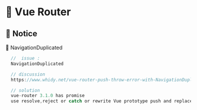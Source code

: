 # 🔎 Vue Router

## 🔺 Notice

🔸 NavigationDuplicated

  ```javascript
    //  issue :
    NavigationDuplicated

    // discussion
    https://www.whidy.net/vue-router-push-throw-error-with-NavigationDuplicated-Navigating-to-current-location

    // solution
    vue-router 3.1.0 has promise 
    use resolve,reject or catch or rewrite Vue prototype push and replace .
  ```
